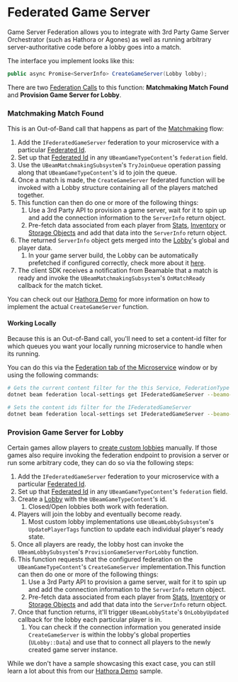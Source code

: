 # Federated Game Server
Game Server Federation allows you to integrate with 3rd Party Game Server Orchestrator (such as Hathora or Agones) as well as running arbitrary server-authoritative code before a lobby goes into a match.

The interface you implement looks like this:

```csharp
public async Promise<ServerInfo> CreateGameServer(Lobby lobby);
```

There are two [Federation Calls](federation-calls) to this function: **Matchmaking Match Found** and **Provision Game Server for Lobby**.

### Matchmaking Match Found
This is an Out-of-Band call that happens as part of the [Matchmaking](matchmaking.md) flow:

1. Add the `IFederatedGameServer` federation to your microservice with a particular [Federated Id](federation.md#federated-id).
2. Set up that [Federated Id](federation.md#federated-id) in any `UBeamGameTypeContent`'s `federation` field.
3. Use the `UBeamMatchmakingSubsystem`'s `TryJoinQueue` operation passing along that `UBeamGameTypeContent`'s id to join the queue.
4. Once a match is made, the `CreateGameServer` federated function will be invoked with a Lobby structure containing all of the players matched together.
5. This function can then do one or more of the following things:
	1. Use a 3rd Party API to provision a game server, wait for it to spin up and add the connection information to the `ServerInfo` return object.
	2. Pre-fetch data associated from each player from [Stats](../beamable-services/stats.md), [Inventory](../beamable-services/inventory.md) or [Storage Objects](../beamable-services/microservices.md) and add that data into the `ServerInfo` return object.
6. The returned `ServerInfo` object gets merged into the [Lobby](../../features/lobbies.md)'s global and player data.
	1. In your game server build, the Lobby can be automatically prefetched if configured correctly, check more about it [here](../../concepts/dedicated-servers.md).
7. The client SDK receives a notification from Beamable that a match is ready and invoke the `UBeamMatchmakingSubsystem`'s `OnMatchReady` callback for the match ticket.

You can check out our [Hathora Demo](../../samples/hathora-demo.md) for more information on how to implement the actual `CreateGameServer` function.

#### Working Locally
Because this is an Out-of-Band call, you'll need to set a content-id filter for which queues you want your locally running microservice to handle when its running.

You can do this via the [Federation tab of the Microservice](federation.md#workflows-for-developing-federations) window or by using the following commands:
``` sh
# Gets the current content filter for the this Service, FederationType and Federation Id.
dotnet beam federation local-settings get IFederatedGameServer --beamo-id MyService --fed-id myid

# Sets the content ids filter for the IFederatedGameServer
dotnet beam federation local-settings set IFederatedGameServer --beamo-id HathoraDemo --fed-id hathora --content-ids game_types.my_queue
```

### Provision Game Server for Lobby
Certain games allow players to [create custom lobbies](../../features/lobbies.md) manually. If those games also require invoking the federation endpoint to provision a server or run some arbitrary code, they can do so via the following steps:

1. Add the `IFederatedGameServer` federation to your microservice with a particular [Federated Id](federation.md#federated-id).
2. Set up that [Federated Id](federation.md#federated-id) in any `UBeamGameTypeContent`'s `federation` field.
3. Create a [Lobby](../../features/lobbies.md) with the `UBeamGameTypeContent`'s id.
	1. Closed/Open lobbies both work with federation.
4. Players will join the lobby and eventually become ready.
	1. Most custom lobby implementations use `UBeamLobbySubsystem`'s `UpdatePlayerTags` function to update each individual player's ready state.
5. Once all players are ready, the lobby host can invoke the `UBeamLobbySubsystem`'s `ProvisionGameServerForLobby` function.
6. This function requests that  the configured federation on the `UBeamGameTypeContent`'s `CreateGameServer` implementation.This function can then do one or more of the following things:
	1. Use a 3rd Party API to provision a game server, wait for it to spin up and add the connection information to the `ServerInfo` return object.
	2. Pre-fetch data associated from each player from [Stats](../beamable-services/stats.md), [Inventory](../beamable-services/inventory.md) or [Storage Objects](../../concepts/microservices.md) and add that data into the `ServerInfo` return object.
7. Once that function returns, it'll trigger `UBeamLobbyState`'s `OnLobbyUpdated` callback for the lobby each particular player is in.
	1. You can check if the connection information you generated inside `CreateGameServer` is within the lobby's global properties (`ULobby::Data`) and use that to connect all players to the newly created game server instance.

While we don't have a sample showcasing this exact case, you can still learn a lot about this from our [Hathora Demo](../../samples/hathora-demo.md) sample.

